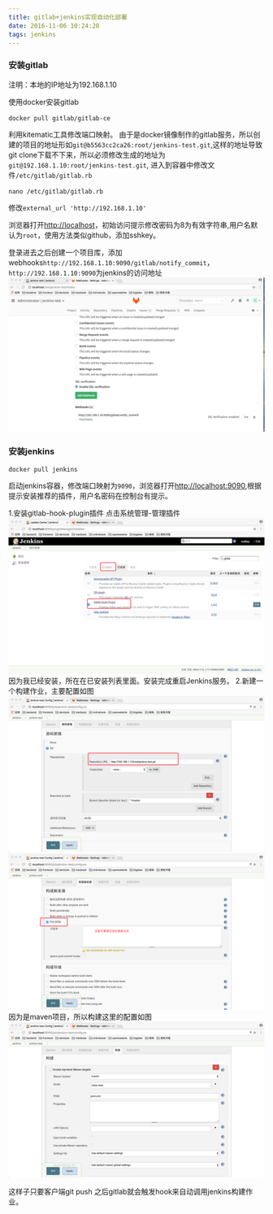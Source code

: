 ```yaml
---
title: gitlab+jenkins实现自动化部署
date: 2016-11-06 10:24:20
tags: jenkins
---
```



### 安装gitlab
注明：本地的IP地址为192.168.1.10

使用docker安装gitlab
	
	docker pull gitlab/gitlab-ce
	
利用kitematic工具修改端口映射。
由于是docker镜像制作的gitlab服务，所以创建的项目的地址形如`git@b5563cc2ca26:root/jenkins-test.git`,这样的地址导致git clone下载不下来，所以必须修改生成的地址为`git@192.168.1.10:root/jenkins-test.git`,
进入到容器中修改文件`/etc/gitlab/gitlab.rb`
	
	nano /etc/gitlab/gitlab.rb
	
修改`external_url 'http://192.168.1.10'`

浏览器打开<http://localhost>，初始访问提示修改密码为8为有效字符串,用户名默认为`root`，使用方法类似github，添加sshkey。

登录进去之后创建一个项目库，添加webhooks`http://192.168.1.10:9090/gitlab/notify_commit`，
`http://192.168.1.10:9090`为jenkins的访问地址
![webhooks配置](gitlab-jenkins实现自动化部署/2.png)

### 安装jenkins
	
	docker pull jenkins

启动jenkins容器，修改端口映射为`9090`，浏览器打开<http://localhost:9090>,根据提示安装推荐的插件，用户名密码在控制台有提示。

1.安装gitlab-hook-plugin插件
	点击系统管理-管理插件
![安装Gitlab Hook Plugin插件](gitlab-jenkins实现自动化部署/3.png)	
因为我已经安装，所在在已安装列表里面。安装完成重启Jenkins服务。
2.新建一个构建作业，主要配置如图
![源码管理](gitlab-jenkins实现自动化部署/4.png)
![构建触发器](gitlab-jenkins实现自动化部署/5.png)
因为是maven项目，所以构建这里的配置如图
![构建](gitlab-jenkins实现自动化部署/6.png)

这样子只要客户端git push 之后gitlab就会触发hook来自动调用jenkins构建作业。

